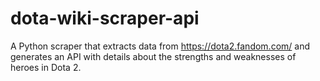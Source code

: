# dota-wiki-scraper-api
A Python scraper that extracts data from https://dota2.fandom.com/ and generates an API with details about the strengths and weaknesses of heroes in Dota 2.
